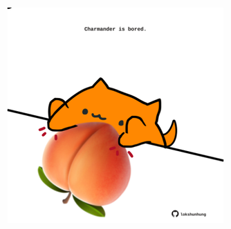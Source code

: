 <!-- built at 11/03/2025, 19:00:31 UTC -->
<p align="center">
  <img width="500" height="500" src="./ReadmeImage.svg">
</p>
